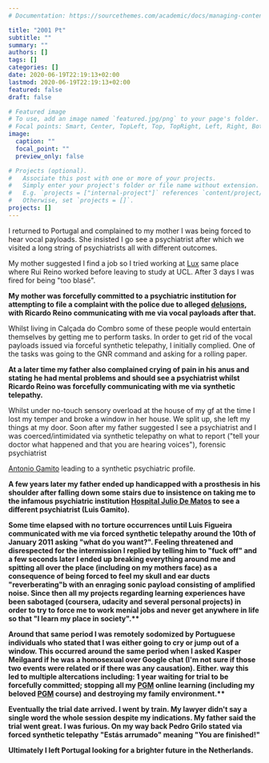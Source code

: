 ```yaml
---
# Documentation: https://sourcethemes.com/academic/docs/managing-content/

title: "2001 Pt"
subtitle: ""
summary: ""
authors: []
tags: []
categories: []
date: 2020-06-19T22:19:13+02:00
lastmod: 2020-06-19T22:19:13+02:00
featured: false
draft: false

# Featured image
# To use, add an image named `featured.jpg/png` to your page's folder.
# Focal points: Smart, Center, TopLeft, Top, TopRight, Left, Right, BottomLeft, Bottom, BottomRight.
image:
  caption: ""
  focal_point: ""
  preview_only: false

# Projects (optional).
#   Associate this post with one or more of your projects.
#   Simply enter your project's folder or file name without extension.
#   E.g. `projects = ["internal-project"]` references `content/project/deep-learning/index.md`.
#   Otherwise, set `projects = []`.
projects: []
---
```


I returned to Portugal and complained to my mother I was being
forced to hear vocal payloads. She insisted I go see a psychiatrist
after which we visited a long string of psychiatrists all with
different outcomes.

My mother suggested I find a job so I tried working at [Lux]("https://www.luxfragil.com/") same place where Rui Reino worked before leaving to study at UCL. After 3 days I was fired for being "too blasé".

**My mother was forcefully committed to a psychiatric institution for attempting to file a complaint with the police due to alleged [delusions]("https://en.wikipedia.org/wiki/Delusion"), with Ricardo Reino communicating with me via vocal payloads after that.**

Whilst living in Calçada do Combro some of these people would entertain themselves by getting me to perform tasks. In order to get rid of the vocal payloads issued via forceful synthetic telepathy, I initially complied. One of the tasks was going to the GNR command and asking for a rolling paper.

**At a later time my father also complained crying of pain
in his anus and stating he had mental problems and should see a
psychiatrist whilst Ricardo Reino was forcefully communicating with
me via synthetic telepathy.**

Whilst under no-touch sensory overload at the house of
my gf at the time I lost my temper and broke a window in her house.
We split up, she left my things at my door. Soon after my father
suggested I see a psychiatrist and I was coerced/intimidated via
synthetic telepathy on what to report ("tell your doctor what
happened and that you are hearing voices"), forensic psychiatrist

<a href=
"https://www.linkedin.com/in/ant%C3%B3nio-gamito-67015584/">Antonio
Gamito</a> leading to a synthetic psychiatric profile.</strong></p>
<p><strong>A few years later my father ended up handicapped with a
prosthesis in his shoulder after falling down some stairs due to
insistence on taking me to the infamous psychiatric institution
<a href=
"https://pt.wikipedia.org/wiki/Hospital_J%C3%BAlio_de_Matos">Hospital
Julio De Matos</a> to see a different psychiatrist (Luis
Gamito).</strong></p>
<p><strong>Some time elapsed with no torture occurrences until Luis
Figueira communicated with me via forced synthetic telepathy around
the 10th of January 2011 asking "what do you want?". Feeling
threatened and disrespected for the intermission I replied by
telling him to "fuck off" and a few seconds later I ended up
breaking everything around me and spitting all over the place
(including on my mothers face) as a consequence of being forced to
feel my skull and ear ducts "reverberating"b with an enraging sonic
payload consisting of amplified noise. Since then all my projects
regarding learning experiences have been sabotaged (coursera,
udacity and several personal projects) in order to try to force me
to work menial jobs and never get anywhere in life so that "I learn
my place in society".**

Around that same period I was remotely sodomized by
Portuguese individuals who stated that I was either going to cry or
jump out of a window. This occurred around the same period when I
asked Kasper Meilgaard if he was a homosexual over Google chat (I'm
not sure if those two events were related or if there was any
causation). Either. way this led to multiple altercations
including: 1 year waiting for trial to be forcefully committed;
stopping all my [PGM]("https://www.coursera.org/") online learning (including my beloved [PGM]("https://www.coursera.org/specializations/probabilistic-graphical-models") course) and destroying my family environment.\*\*

**Eventually the trial date arrived. I went by train. My
lawyer didn't say a single word the whole session despite my
indications. My father said the trial went great. I was furious. On
my way back Pedro Grilo stated via forced synthetic telepathy
"Estás arrumado" meaning "You are finished!"**

Ultimately I left Portugal looking for a brighter future in the Netherlands.

